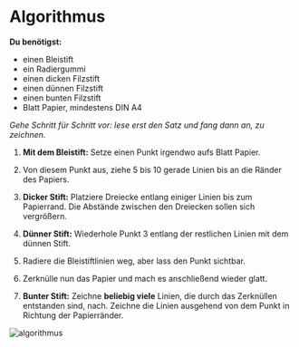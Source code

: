 # Algorithmus 

**Du benötigst:**
* einen Bleistift
* ein Radiergummi
* einen dicken Filzstift 
* einen dünnen Filzstift
* einen bunten Filzstift 
* Blatt Papier, mindestens DIN A4

*Gehe Schritt für Schritt vor: lese erst den Satz und fang dann an, zu zeichnen.* 


1. **Mit dem Bleistift:** Setze einen Punkt irgendwo aufs Blatt Papier. 
2. Von diesem Punkt aus, ziehe 5 bis 10 gerade Linien bis an die Ränder des Papiers. 


3. **Dicker Stift:** Platziere Dreiecke entlang einiger Linien bis zum Papierrand. Die Abstände zwischen den Dreiecken sollen sich vergrößern. 
4. **Dünner Stift:** Wiederhole Punkt 3 entlang der restlichen Linien mit dem dünnen Stift. 


5. Radiere die Bleistiftlinien weg, aber lass den Punkt sichtbar.


6. Zerknülle nun das Papier und mach es anschließend wieder glatt. 
7. **Bunter Stift:** Zeichne **beliebig viele** Linien, die durch das Zerknüllen entstanden sind, nach. Zeichne die Linien ausgehend von dem Punkt in Richtung der Papierränder.

![algorithmus](https://cloud.githubusercontent.com/assets/23063564/19840307/1e897cf2-9ef3-11e6-959f-03cbb3f7abea.jpg)

